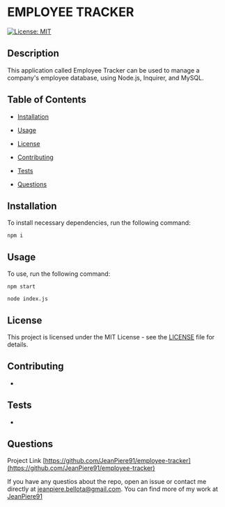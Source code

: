 # EMPLOYEE TRACKER

  [![License: MIT](https://img.shields.io/badge/License-MIT-yellow.svg)](https://opensource.org/licenses/MIT)
  
  ## Description
  
  This application called Employee Tracker can be used to manage a company's employee database, using Node.js, Inquirer, and MySQL. 
  
  ## Table of Contents
  
  - [Installation](#installation)
  
  - [Usage](#usage)
  
  - [License](#license)
  
  - [Contributing](#contributing)
  
  - [Tests](#tests)
  
  - [Questions](#questions)
  
  ## Installation
  
  To install necessary dependencies, run the following command:
  
  ```properties
  npm i
  ```  
  
  ## Usage
  
  To use, run the following command:
  
  ```properties
  npm start
  ```  

  ```properties
  node index.js
  ```  
  
  ## License
  
  This project is licensed under the MIT License - see the [LICENSE](https://opensource.org/license/mit/) file for details.
  
  ## Contributing
  
  -
  
  ## Tests
  
  -
  
  ## Questions

  Project Link [https://github.com/JeanPiere91/employee-tracker](https://github.com/JeanPiere91/employee-tracker)

  If you have any questios about the repo, open an issue or contact me directly at [jeanpiere.bellota@gmail.com](jeanpiere.bellota@gmail.com). You can find more of my work at [JeanPiere91](https://github.com/JeanPiere91)